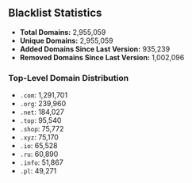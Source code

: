 ## Blacklist Statistics

- **Total Domains:** 2,955,059
- **Unique Domains:** 2,955,059
- **Added Domains Since Last Version:** 935,239
- **Removed Domains Since Last Version:** 1,002,096

### Top-Level Domain Distribution

-  `.com`: 1,291,701
-  `.org`: 239,960
-  `.net`: 184,027
-  `.top`: 95,540
-  `.shop`: 75,772
-  `.xyz`: 75,170
-  `.io`: 65,528
-  `.ru`: 60,890
-  `.info`: 51,867
-  `.pl`: 49,271
